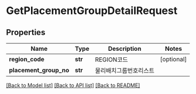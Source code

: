 # GetPlacementGroupDetailRequest

## Properties
Name | Type | Description | Notes
------------ | ------------- | ------------- | -------------
**region_code** | **str** | REGION코드 | [optional] 
**placement_group_no** | **str** | 물리배치그룹번호리스트 | 

[[Back to Model list]](../README.md#documentation-for-models) [[Back to API list]](../README.md#documentation-for-api-endpoints) [[Back to README]](../README.md)


